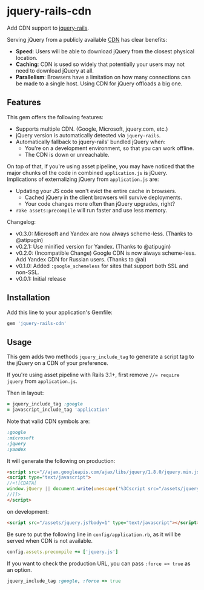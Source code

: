 # jquery-rails-cdn

Add CDN support to [jquery-rails](https://github.com/rails/jquery-rails).

Serving jQuery from a publicly available [CDN](http://en.wikipedia.org/wiki/Content_Delivery_Network) has clear benefits:

* **Speed**: Users will be able to download jQuery from the closest physical location.
* **Caching**: CDN is used so widely that potentially your users may not need to download jQuery at all.
* **Parallelism**: Browsers have a limitation on how many connections can be made to a single host. Using CDN for jQuery offloads a big one.

## Features

This gem offers the following features:

* Supports multiple CDN. (Google, Microsoft, jquery.com, etc.)
* jQuery version is automatically detected via `jquery-rails`.
* Automatically fallback to jquery-rails' bundled jQuery when:
  * You're on a development environment, so that you can work offline.
  * The CDN is down or unreachable.

On top of that, if you're using asset pipeline, you may have noticed that the major chunks of the code in combined `application.js` is jQuery. Implications of externalizing jQuery from `application.js` are:

* Updating your JS code won't evict the entire cache in browsers.
  * Cached jQuery in the client browsers will survive deployments.
  * Your code changes more often than jQuery upgrades, right?
* `rake assets:precompile` will run faster and use less memory.

Changelog:

* v0.3.0: Microsoft and Yandex are now always scheme-less. (Thanks to @atipugin)
* v0.2.1: Use minified version for Yandex. (Thanks to @atipugin)
* v0.2.0: (Incompatible Change) Google CDN is now always scheme-less. Add Yandex CDN for Russian users. (Thanks to @ai)
* v0.1.0: Added `:google_schemeless` for sites that support both SSL and non-SSL.
* v0.0.1: Initial release

## Installation

Add this line to your application's Gemfile:

```ruby
gem 'jquery-rails-cdn'
```

## Usage

This gem adds two methods `jquery_include_tag` to generate a script tag to the jQuery on a CDN of your preference.

If you're using asset pipeline with Rails 3.1+, first remove `//= require jquery` from `application.js`.

Then in layout:

```ruby
= jquery_include_tag :google
= javascript_include_tag 'application'
```

Note that valid CDN symbols are:

```ruby
:google
:microsoft
:jquery
:yandex
```

It will generate the following on production:

```html
<script src="//ajax.googleapis.com/ajax/libs/jquery/1.8.0/jquery.min.js" type="text/javascript"></script>
<script type="text/javascript">
//<![CDATA[
window.jQuery || document.write(unescape('%3Cscript src="/assets/jquery-3aaa3fa0b0207a1abcd30555987cd4cc.js" type="text/javascript">%3C/script>'))
//]]>
</script>
```

on development:

```html
<script src="/assets/jquery.js?body=1" type="text/javascript"></script>
```

Be sure to put the following line in `config/application.rb`, as it will be served when CDN is not available.

```ruby
config.assets.precompile += ['jquery.js']
```

If you want to check the production URL, you can pass `:force => true` as an option.

```ruby
jquery_include_tag :google, :force => true
```

